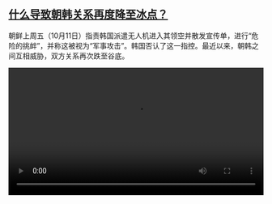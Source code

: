 <!--1729255625000-->
[什么导致朝韩关系再度降至冰点？](https://www.dw.com/zh/%E4%BB%80%E4%B9%88%E5%AF%BC%E8%87%B4%E6%9C%9D%E9%9F%A9%E5%85%B3%E7%B3%BB%E5%86%8D%E5%BA%A6%E9%99%8D%E8%87%B3%E5%86%B0%E7%82%B9%EF%BC%9F/a-70501163)
------

<p>朝鲜上周五（10月11日）指责韩国派遣无人机进入其领空并散发宣传单，进行“危险的挑衅”，并称这被视为“军事攻击”。韩国否认了这一指控。最近以来，朝韩之间互相威胁，双方关系再次跌至谷底。</small></p><video src="https://tvdownloaddw-a.akamaihd.net/vps/webvideos/CHI/2024/DWVG/DWVGCHI241015_korea-cms_01ICW_AVC_480x270.mp4" controls style="width:100%"></video>
